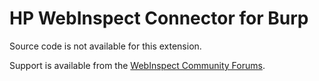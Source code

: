 # HP WebInspect Connector for Burp

Source code is not available for this extension.

Support is available from the
[WebInspect Community Forums](https://community.hpe.com/t5/WebInspect/bd-p/sws-20).
